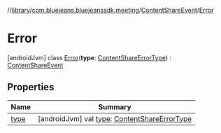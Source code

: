 //[library](../../../../index.md)/[com.bluejeans.bluejeanssdk.meeting](../../index.md)/[ContentShareEvent](../index.md)/[Error](index.md)



# Error  
 [androidJvm] class [Error](index.md)(**type**: [ContentShareErrorType](../../-content-share-error-type/index.md)) : [ContentShareEvent](../index.md)   


## Properties  
  
|  Name |  Summary | 
|---|---|
| <a name="com.bluejeans.bluejeanssdk.meeting/ContentShareEvent.Error/type/#/PointingToDeclaration/"></a>[type](type.md)| <a name="com.bluejeans.bluejeanssdk.meeting/ContentShareEvent.Error/type/#/PointingToDeclaration/"></a> [androidJvm] val [type](type.md): [ContentShareErrorType](../../-content-share-error-type/index.md)   <br>|

